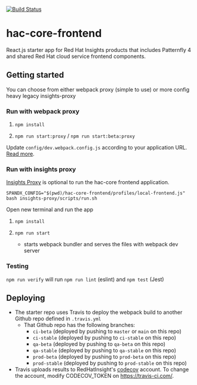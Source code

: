 [![Build Status](https://travis-ci.com/RedHatInsights/hac-core-frontend.svg?branch=master)](https://travis-ci.com/RedHatInsights/hac-core-frontend)

# hac-core-frontend

React.js starter app for Red Hat Insights products that includes Patternfly 4 and shared Red Hat cloud service frontend components.

## Getting started

You can choose from either webpack proxy (simple to use) or more config heavy legacy insights-proxy

### Run with webpack proxy

1. ```npm install```

2. ```npm run start:proxy``` / ```npm run start:beta:proxy```

Update `config/dev.webpack.config.js` according to your application URL. [Read more](https://github.com/RedHatInsights/frontend-components/tree/master/packages/config#useproxy).

### Run with insights proxy

[Insights Proxy](https://github.com/RedHatInsights/insights-proxy) is optional to run the hac-core frontend application.
```
SPANDX_CONFIG="$(pwd)/hac-core-frontend/profiles/local-frontend.js" bash insights-proxy/scripts/run.sh
```

Open new terminal and run the app

1. ```npm install```

2. ```npm run start```
    - starts webpack bundler and serves the files with webpack dev server


### Testing

`npm run verify` will run `npm run lint` (eslint) and `npm test` (Jest)

## Deploying

- The starter repo uses Travis to deploy the webpack build to another Github repo defined in `.travis.yml`
  - That Github repo has the following branches:
    - `ci-beta` (deployed by pushing to `master` or `main` on this repo)
    - `ci-stable` (deployed by pushing to `ci-stable` on this repo)
    - `qa-beta` (deployed by pushing to `qa-beta` on this repo)
    - `qa-stable` (deployed by pushing to `qa-stable` on this repo)
    - `prod-beta` (deployed by pushing to `prod-beta` on this repo)
    - `prod-stable` (deployed by pushing to `prod-stable` on this repo)
- Travis uploads results to RedHatInsight's [codecov](https://codecov.io) account. To change the account, modify CODECOV_TOKEN on https://travis-ci.com/.

